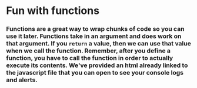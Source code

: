 # Fun with functions #

### Functions are a great way to wrap chunks of code so you can use it later. Functions take in an argument and does work on that argument. If you `return` a value, then we can use that value when we call the function. Remember, after you define a function, you have to call the function in order to actually execute its contents. We've provided an html already linked to the javascript file that you can open to see your console logs and alerts. ###